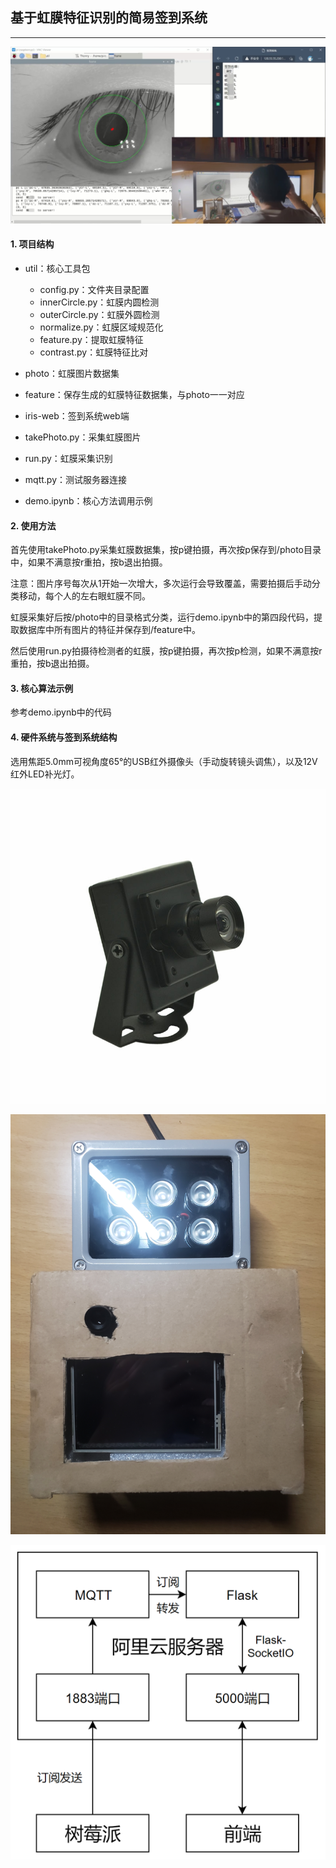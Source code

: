## 基于虹膜特征识别的简易签到系统

---

![demo](pic/demo.jpg)

#### 1. 项目结构

* util：核心工具包
    * config.py：文件夹目录配置
    * innerCircle.py：虹膜内圆检测
    * outerCircle.py：虹膜外圆检测
    * normalize.py：虹膜区域规范化
    * feature.py：提取虹膜特征
    * contrast.py：虹膜特征比对
  
* photo：虹膜图片数据集

* feature：保存生成的虹膜特征数据集，与photo一一对应

* iris-web：签到系统web端
  
* takePhoto.py：采集虹膜图片

* run.py：虹膜采集识别

* mqtt.py：测试服务器连接

* demo.ipynb：核心方法调用示例
  
#### 2. 使用方法

首先使用takePhoto.py采集虹膜数据集，按p键拍摄，再次按p保存到/photo目录中，如果不满意按r重拍，按b退出拍摄。

注意：图片序号每次从1开始一次增大，多次运行会导致覆盖，需要拍摄后手动分类移动，每个人的左右眼虹膜不同。

虹膜采集好后按/photo中的目录格式分类，运行demo.ipynb中的第四段代码，提取数据库中所有图片的特征并保存到/feature中。

然后使用run.py拍摄待检测者的虹膜，按p键拍摄，再次按p检测，如果不满意按r重拍，按b退出拍摄。

#### 3. 核心算法示例

参考demo.ipynb中的代码

#### 4. 硬件系统与签到系统结构

选用焦距5.0mm可视角度65°的USB红外摄像头（手动旋转镜头调焦），以及12V红外LED补光灯。

![camera](pic/camera.jpg)

![hardware](pic/hardware.jpg)

![web](pic/web.png)
